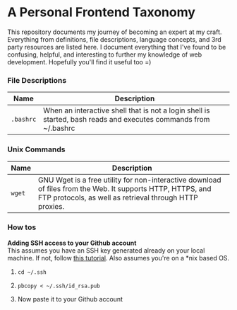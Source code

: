 A Personal Frontend Taxonomy
============================
This repository documents my journey of becoming an expert at my craft. Everything from definitions, file descriptions, language concepts, and 3rd party resources are listed here. I document everything that I've found to be confusing, helpful, and interesting to further my knowledge of web development. Hopefully you'll find it useful too =)

### File Descriptions
| Name | Description 								|
| --------------- | ----------- |
| `.bashrc`			| When an interactive shell that is not a login shell is started, bash reads and executes commands from ~/.bashrc

### Unix Commands
| Name | Description 								|
| --------------- | ----------- |
| `wget`			| GNU Wget is a free utility for non-interactive download of files from the Web. It supports HTTP, HTTPS, and FTP protocols, as well as retrieval through HTTP proxies.

### How tos
**Adding SSH access to your Github account**  
This assumes you have an SSH key generated already on your local machine. If not, follow [this tutorial](http://git-scm.com/book/en/Git-on-the-Server-Generating-Your-SSH-Public-Key). Also assumes you're on a *nix based OS.

1. `cd ~/.ssh`

2. `pbcopy < ~/.ssh/id_rsa.pub`

3. Now paste it to your Github account